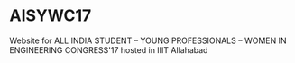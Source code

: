 # AISYWC17
Website for ALL INDIA STUDENT – YOUNG PROFESSIONALS – WOMEN IN ENGINEERING CONGRESS'17 hosted in IIIT Allahabad
